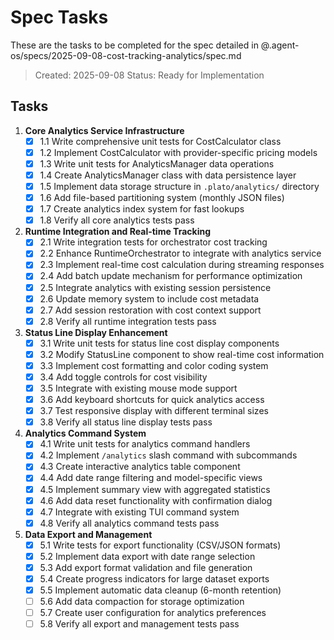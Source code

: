 # Spec Tasks

These are the tasks to be completed for the spec detailed in @.agent-os/specs/2025-09-08-cost-tracking-analytics/spec.md

> Created: 2025-09-08
> Status: Ready for Implementation

## Tasks

1. **Core Analytics Service Infrastructure**
   - [x] 1.1 Write comprehensive unit tests for CostCalculator class
   - [x] 1.2 Implement CostCalculator with provider-specific pricing models
   - [x] 1.3 Write unit tests for AnalyticsManager data operations
   - [x] 1.4 Create AnalyticsManager class with data persistence layer
   - [x] 1.5 Implement data storage structure in `.plato/analytics/` directory
   - [x] 1.6 Add file-based partitioning system (monthly JSON files)
   - [x] 1.7 Create analytics index system for fast lookups
   - [x] 1.8 Verify all core analytics tests pass

2. **Runtime Integration and Real-time Tracking**
   - [x] 2.1 Write integration tests for orchestrator cost tracking
   - [x] 2.2 Enhance RuntimeOrchestrator to integrate with analytics service
   - [x] 2.3 Implement real-time cost calculation during streaming responses
   - [x] 2.4 Add batch update mechanism for performance optimization
   - [x] 2.5 Integrate analytics with existing session persistence
   - [x] 2.6 Update memory system to include cost metadata
   - [x] 2.7 Add session restoration with cost context support
   - [x] 2.8 Verify all runtime integration tests pass

3. **Status Line Display Enhancement**
   - [x] 3.1 Write unit tests for status line cost display components
   - [x] 3.2 Modify StatusLine component to show real-time cost information
   - [x] 3.3 Implement cost formatting and color coding system
   - [x] 3.4 Add toggle controls for cost visibility
   - [x] 3.5 Integrate with existing mouse mode support
   - [x] 3.6 Add keyboard shortcuts for quick analytics access
   - [x] 3.7 Test responsive display with different terminal sizes
   - [x] 3.8 Verify all status line display tests pass

4. **Analytics Command System**
   - [x] 4.1 Write unit tests for analytics command handlers
   - [x] 4.2 Implement `/analytics` slash command with subcommands
   - [x] 4.3 Create interactive analytics table component
   - [x] 4.4 Add date range filtering and model-specific views
   - [x] 4.5 Implement summary view with aggregated statistics
   - [x] 4.6 Add data reset functionality with confirmation dialog
   - [x] 4.7 Integrate with existing TUI command system
   - [x] 4.8 Verify all analytics command tests pass

5. **Data Export and Management**
   - [x] 5.1 Write tests for export functionality (CSV/JSON formats)
   - [x] 5.2 Implement data export with date range selection
   - [x] 5.3 Add export format validation and file generation
   - [x] 5.4 Create progress indicators for large dataset exports
   - [x] 5.5 Implement automatic data cleanup (6-month retention)
   - [ ] 5.6 Add data compaction for storage optimization
   - [ ] 5.7 Create user configuration for analytics preferences
   - [ ] 5.8 Verify all export and management tests pass